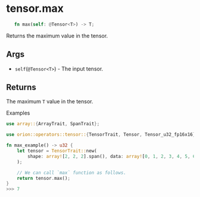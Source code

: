 # tensor.max

```rust 
   fn max(self: @Tensor<T>) -> T;
```

Returns the maximum value in the tensor.

## Args

* `self`(`@Tensor<T>`) - The input tensor.

## Returns

The maximum `T` value in the tensor.

Examples

```rust
use array::{ArrayTrait, SpanTrait};

use orion::operators::tensor::{TensorTrait, Tensor, Tensor_u32_fp16x16};

fn max_example() -> u32 {
    let tensor = TensorTrait::new(
        shape: array![2, 2, 2].span(), data: array![0, 1, 2, 3, 4, 5, 6, 7].span(),
    );

    // We can call `max` function as follows.
    return tensor.max();
}
>>> 7
```
